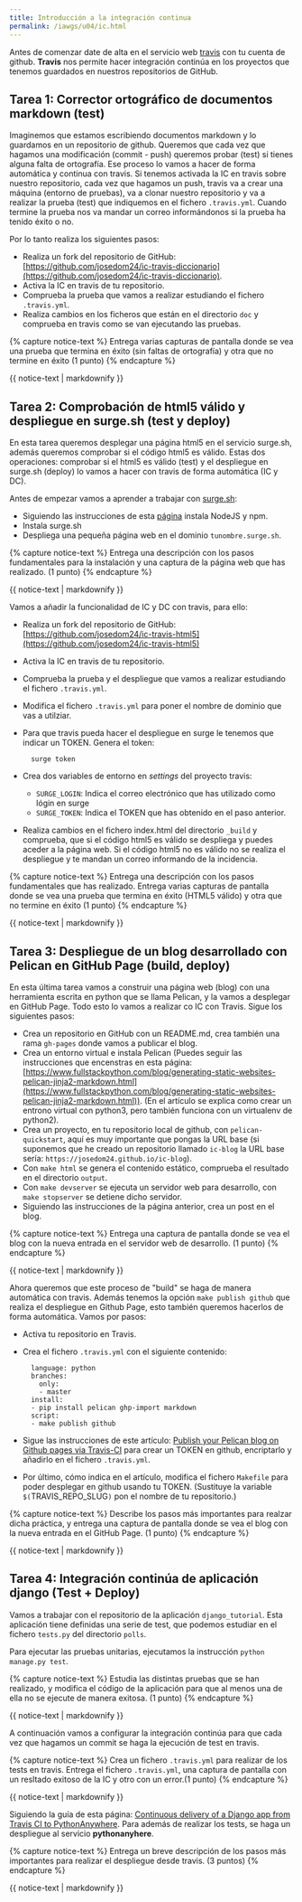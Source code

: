 ```yaml
---
title: Introducción a la integración continua
permalink: /iawgs/u04/ic.html
---
```


Antes de comenzar date de alta en el servicio web [travis](https://travis-ci.org/) con tu cuenta de github. **Travis** nos permite hacer integración continúa en los proyectos que tenemos guardados en nuestros repositorios de GitHub.

## Tarea 1: Corrector ortográfico de documentos markdown (test)

Imaginemos que estamos escribiendo documentos markdown y lo guardamos en un repositorio de github. Queremos que cada vez que hagamos una modificación (commit - push) queremos probar (test) si tienes alguna falta de ortografía. Ese proceso lo vamos a hacer de forma automática y continua con travis. Si tenemos activada la IC en travis sobre nuestro repositorio, cada vez que hagamos un push, travis va a crear una máquina (entorno de pruebas), va a clonar nuestro repositorio y va a realizar la prueba (test) que indiquemos en el fichero `.travis.yml`. Cuando termine la prueba nos va mandar un correo informándonos si la prueba ha tenido éxito o no.

Por lo tanto realiza los siguientes pasos:

* Realiza un fork del repositorio de GitHub: [https://github.com/josedom24/ic-travis-diccionario](https://github.com/josedom24/ic-travis-diccionario).
* Activa la IC en travis de tu repositorio.
* Comprueba la prueba que vamos a realizar estudiando el fichero `.travis.yml`.
* Realiza cambios en los ficheros que están en el directorio `doc` y comprueba en travis como se van ejecutando las pruebas.


{% capture notice-text %}
Entrega varias capturas de pantalla donde se vea una prueba que termina en éxito (sin faltas de ortografía) y otra que no termine en éxito (1 punto)
{% endcapture %}<div class="notice--info">{{ notice-text | markdownify }}</div>

## Tarea 2: Comprobación de html5 válido y despliegue en surge.sh (test y deploy)

En esta tarea queremos desplegar una página html5 en el servicio surge.sh, además queremos comprobar si el código html5 es válido. Estas dos operaciones: comprobar si el html5 es válido (test) y el despliegue en surge.sh (deploy) lo vamos a hacer con travis de forma automática (IC y DC).

Antes de empezar vamos a aprender a trabajar con [surge.sh](http://surge.sh/):

* Siguiendo las instrucciones de esta [página](https://linuxconfig.org/how-to-install-nodejs-on-debian-9-stretch-linux) instala NodeJS y npm.
* Instala surge.sh
* Despliega una pequeña página web en el dominio `tunombre.surge.sh`.

{% capture notice-text %}
Entrega una descripción con los pasos fundamentales para la instalación y una captura de la página web que has realizado. (1 punto)
{% endcapture %}<div class="notice--info">{{ notice-text | markdownify }}</div>

Vamos a añadir la funcionalidad de IC y DC con travis, para ello:

* Realiza un fork del repositorio de GitHub: [https://github.com/josedom24/ic-travis-html5](https://github.com/josedom24/ic-travis-html5)
* Activa la IC en travis de tu repositorio.
* Comprueba la prueba y el despliegue que vamos a realizar estudiando el fichero `.travis.yml`.
* Modifica el fichero `.travis.yml` para poner el nombre de dominio que vas a utilziar.
* Para que travis pueda hacer el despliegue en surge le tenemos que indicar un TOKEN. Genera el token:
	
		surge token

* Crea dos variables de entorno en *settings* del proyecto travis:
	
    * `SURGE_LOGIN`: Indica el correo electrónico que has utilizado como lógin en surge
    * `SURGE_TOKEN`: Indica el TOKEN que has obtenido en el paso anterior.

* Realiza cambios en el fichero index.html del directorio `_build` y comprueba, que si el código html5 es válido se despliega y puedes aceder a la página web. Si el código html5 no es válido no se realiza el despliegue y te mandan un correo informando de la incidencia.

{% capture notice-text %}
Entrega una descripción con los pasos fundamentales que has realizado. Entrega varias capturas de pantalla donde se vea una prueba que termina en éxito (HTML5 válido) y otra que no termine en éxito (1 punto)
{% endcapture %}<div class="notice--info">{{ notice-text | markdownify }}</div>

## Tarea 3: Despliegue de un blog desarrollado con Pelican en GitHub Page (build, deploy)

En esta última tarea vamos a construir una página web (blog) con una herramienta escrita en python que se llama Pelican, y la vamos a desplegar en GitHub Page. Todo esto lo vamos a realizar co IC con Travis. Sigue los siguientes pasos:

* Crea un repositorio en GitHub con un README.md, crea también una rama `gh-pages` donde vamos  a publicar el blog.
* Crea un entorno virtual e instala Pelican (Puedes seguir las instrucciones que encenstras en esta página: [https://www.fullstackpython.com/blog/generating-static-websites-pelican-jinja2-markdown.html](https://www.fullstackpython.com/blog/generating-static-websites-pelican-jinja2-markdown.html)). (En el artículo se explica como crear un entrono virtual con python3, pero también funciona con un virtualenv de python2).
* Crea un proyecto, en tu repositorio local de github, con `pelican-quickstart`, aquí es muy importante que pongas la URL base (si suponemos que he creado un repositorio llamado `ic-blog` la URL base sería: `https://josedom24.github.io/ic-blog`).
* Con `make html` se genera el contenido estático, comprueba el resultado en el directorio `output`.
* Con `make devserver` se ejecuta un servidor web para desarrollo, con `make stopserver` se detiene dicho servidor.
* Siguiendo las instrucciones de la página anterior, crea un post en el blog.

{% capture notice-text %}
Entrega una captura de pantalla donde se vea el blog con la nueva entrada en el servidor web de desarrollo. (1 punto)
{% endcapture %}<div class="notice--info">{{ notice-text | markdownify }}</div>

Ahora queremos que este proceso de "build" se haga de manera automática con travis. Además tenemos la opción `make publish github` que realiza el despliegue en Github Page, esto también queremos hacerlos de forma automática. Vamos por pasos:

* Activa tu repositorio en Travis.
* Crea el fichero `.travis.yml` con el siguiente contenido:

		language: python
		branches:
		  only:
		  - master
		install:
		- pip install pelican ghp-import markdown
		script:
		- make publish github

* Sigue las instrucciones de este artículo: [Publish your Pelican blog on Github pages via Travis-CI](http://blog.mathieu-leplatre.info/publish-your-pelican-blog-on-github-pages-via-travis-ci.html) para crear un TOKEN en github, encriptarlo y añadirlo en el fichero `.travis.yml`.
* Por último, cómo indica en el artículo, modifica el fichero `Makefile` para poder desplegar en github usando tu TOKEN. (Sustituye la variable `$(`TRAVIS_REPO_SLUG`)` pon el nombre de tu repositorio.)

{% capture notice-text %}
Describe los pasos más importantes para realzar dicha práctica, y entrega una captura de pantalla donde se vea el blog con la nueva entrada en el GitHub Page. (1 punto)
{% endcapture %}<div class="notice--info">{{ notice-text | markdownify }}</div>

## Tarea 4: Integración continúa de aplicación django (Test + Deploy)

Vamos a trabajar con el repositorio de la aplicación `django_tutorial`. Esta aplicación tiene definidas una serie de test, que podemos estudiar en el fichero `tests.py` del directorio `polls`.

Para ejecutar las pruebas unitarias, ejecutamos la instrucción `python manage.py test`.

{% capture notice-text %}
Estudia las distintas pruebas que se han realizado, y modifica el código de la aplicación para que al menos una de ella no se ejecute de manera exitosa. (1 punto)
{% endcapture %}<div class="notice--info">{{ notice-text | markdownify }}</div>

A continuación vamos a configurar la integración continúa para que cada vez que hagamos un commit se haga la ejecución de test en travis.

{% capture notice-text %}
Crea un fichero ``.travis.yml`` para realizar de los tests en travis. Entrega el fichero ``.travis.yml``, una captura de pantalla con un resltado exitoso de la IC y otro con un error.(1 punto)
{% endcapture %}<div class="notice--info">{{ notice-text | markdownify }}</div>

Siguiendo la guía de esta página: [Continuous delivery of a Django app from Travis CI to PythonAnywhere](https://flowfx.de/blog/continuous-delivery-of-a-django-app-from-travis-ci-to-pythonanywhere/). Para además de realizar los tests, se haga un despliegue al servicio **pythonanyhere**.

{% capture notice-text %}
Entrega un breve descripción de los pasos más importantes para realizar el despliegue desde travis. (3 puntos)
{% endcapture %}<div class="notice--info">{{ notice-text | markdownify }}</div>


